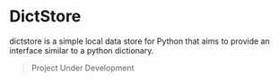 # DictStore

dictstore is a simple local data store for Python that aims to provide an interface similar to a python dictionary.

> Project Under Development